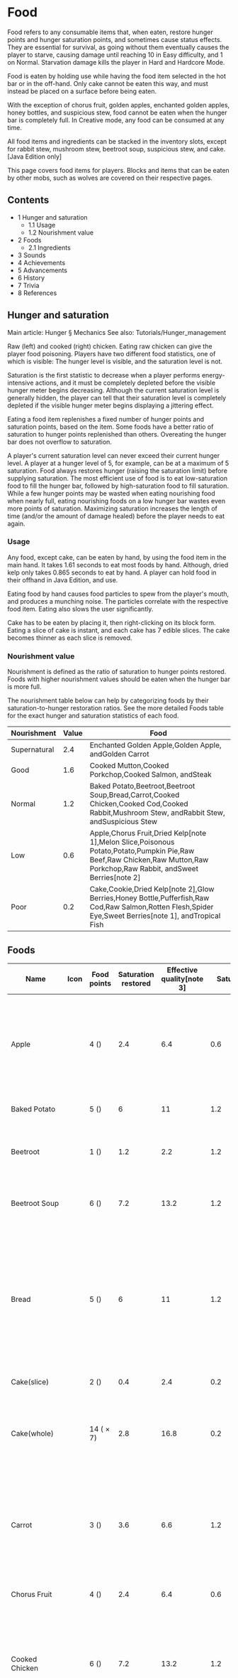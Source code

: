 # Food
Food refers to any consumable items that, when eaten, restore hunger points and hunger saturation points, and sometimes cause status effects. They are essential for survival, as going without them eventually causes the player to starve, causing damage until reaching 10 in Easy difficulty, and 1 on Normal. Starvation damage kills the player in Hard and Hardcore Mode.

Food is eaten by holding use while having the food item selected in the hot bar or in the off-hand. Only cake cannot be eaten this way, and must instead be placed on a surface before being eaten.

With the exception of chorus fruit, golden apples, enchanted golden apples, honey bottles, and suspicious stew, food cannot be eaten when the hunger bar is completely full. In Creative mode, any food can be consumed at any time.

All food items and ingredients can be stacked in the inventory slots, except for rabbit stew, mushroom stew, beetroot soup, suspicious stew, and cake.‌[Java Edition  only]

This page covers food items for players. Blocks and items that can be eaten by other mobs, such as wolves are covered on their respective pages.

## Contents
- 1 Hunger and saturation
	- 1.1 Usage
	- 1.2 Nourishment value
- 2 Foods
	- 2.1 Ingredients
- 3 Sounds
- 4 Achievements
- 5 Advancements
- 6 History
- 7 Trivia
- 8 References

## Hunger and saturation
Main article: Hunger § Mechanics
See also: Tutorials/Hunger_management

Raw (left) and cooked (right) chicken. Eating raw chicken can give the player food poisoning.
Players have two different food statistics, one of which is visible: The hunger level is visible, and the saturation level is not.

Saturation is the first statistic to decrease when a player performs energy-intensive actions, and it must be completely depleted before the visible hunger meter begins decreasing. Although the current saturation level is generally hidden, the player can tell that their saturation level is completely depleted if the visible hunger meter begins displaying a jittering effect.

Eating a food item replenishes a fixed number of hunger points and saturation points, based on the item. Some foods have a better ratio of saturation to hunger points replenished than others. Overeating the hunger bar does not overflow to saturation.

A player's current saturation level can never exceed their current hunger level. A player at a hunger level of 5, for example, can be at a maximum of 5 saturation. Food always restores hunger (raising the saturation limit) before supplying saturation. The most efficient use of food is to eat low-saturation food to fill the hunger bar, followed by high-saturation food to fill saturation. While a few hunger points may be wasted when eating nourishing food when nearly full, eating nourishing foods on a low hunger bar wastes even more points of saturation. Maximizing saturation increases the length of time (and/or the amount of damage healed) before the player needs to eat again.

### Usage
Any food, except cake, can be eaten by hand, by using the food item in the main hand. It takes 1.61 seconds to eat most foods by hand. Although, dried kelp only takes 0.865 seconds to eat by hand. A player can hold food in their offhand in Java Edition, and use.

Eating food by hand causes food particles to spew from the player's mouth, and produces a munching noise. The particles correlate with the respective food item. Eating also slows the user significantly.

Cake has to be eaten by placing it, then right-clicking on its block form. Eating a slice of cake is instant, and each cake has 7 edible slices. The cake becomes thinner as each slice is removed.

### Nourishment value
Nourishment is defined as the ratio of saturation to hunger points restored. Foods with higher nourishment values should be eaten when the hunger bar is more full.

The nourishment table below can help by categorizing foods by their saturation-to-hunger restoration ratios. See the more detailed Foods table for the exact hunger and saturation statistics of each food.

| Nourishment  | Value | Food                                                                                                                                                                    |
|--------------|-------|-------------------------------------------------------------------------------------------------------------------------------------------------------------------------|
| Supernatural | 2.4   | Enchanted Golden Apple,Golden Apple, andGolden Carrot                                                                                                                   |
| Good         | 1.6   | Cooked Mutton,Cooked Porkchop,Cooked Salmon, andSteak                                                                                                                   |
| Normal       | 1.2   | Baked Potato,Beetroot,Beetroot Soup,Bread,Carrot,Cooked Chicken,Cooked Cod,Cooked Rabbit,Mushroom Stew, andRabbit Stew, andSuspicious Stew                              |
| Low          | 0.6   | Apple,Chorus Fruit,Dried Kelp[note 1],Melon Slice,Poisonous Potato,Potato,Pumpkin Pie,Raw Beef,Raw Chicken,Raw Mutton,Raw Porkchop,Raw Rabbit, andSweet Berries[note 2] |
| Poor         | 0.2   | Cake,Cookie,Dried Kelp[note 2],Glow Berries,Honey Bottle,Pufferfish,Raw Cod,Raw Salmon,Rotten Flesh,Spider Eye,Sweet Berries[note 1], andTropical Fish                  |

## Foods
| Name                                      | Icon | Food points | Saturation restored               | Effective quality[note 3]         | Saturation ratio                  | Effect(s)                                                                                                                                                                                                    | Source(s)                                                                                                                                                                                                                                                                                                                            |
|-------------------------------------------|------|-------------|-----------------------------------|-----------------------------------|-----------------------------------|--------------------------------------------------------------------------------------------------------------------------------------------------------------------------------------------------------------|--------------------------------------------------------------------------------------------------------------------------------------------------------------------------------------------------------------------------------------------------------------------------------------------------------------------------------------|
| Apple                                     |      | 4 ()        | 2.4                               | 6.4                               | 0.6                               | None                                                                                                                                                                                                         | Destroyed/despawned oak or dark oak leaves<br/>Stronghold altar and storeroom, village weaponsmith and plains house, igloo and bonus chests<br/>Receive 4 for 1 emerald at apprentice-level trade of farmer villager<br/>                                                                                                            |
| Baked Potato                              |      | 5 ()        | 6                                 | 11                                | 1.2                               | None                                                                                                                                                                                                         | Cookingapotatoin afurnace,smoker, orcampfire                                                                                                                                                                                                                                                                                         |
| Beetroot                                  |      | 1 ()        | 1.2                               | 2.2                               | 1.2                               | None                                                                                                                                                                                                         | Harvesting beetroot crops<br/>Farmer villager who drop beetroot after harvesting beetroot crop<br/>                                                                                                                                                                                                                                  |
| Beetroot Soup                             |      | 6 ()        | 7.2                               | 13.2                              | 1.2                               | None                                                                                                                                                                                                         | Crafting a bowl together with beetroots<br/>village snowy tundra house chest<br/>                                                                                                                                                                                                                                                    |
| Bread                                     |      | 5 ()        | 6                                 | 11                                | 1.2                               | None                                                                                                                                                                                                         | Crafting from wheat<br/>Dungeon, stronghold altar and storeroom, village, mineshaft, woodland mansion and bonus chests<br/>Receive 6 for 1 emerald at novice-level trade of farmer villager<br/>Farmer villager who drop bread after harvesting wheat<br/>Raid gift from farmer villager‌[Java Edition  only]<br/>                   |
| Cake(slice)                               |      | 2 ()        | 0.4                               | 2.4                               | 0.2                               | None                                                                                                                                                                                                         | Consumeone slice ofcake                                                                                                                                                                                                                                                                                                              |
| Cake(whole)                               |      | 14 ( × 7)   | 2.8                               | 16.8                              | 0.2                               | None                                                                                                                                                                                                         | Crafting from wheat, eggs, sugar, and milk<br/>Receive 1 for 1 emerald at expert-level trade of farmer villager<br/>Buried treasure chest‌[Bedrock Edition  only]<br/>                                                                                                                                                               |
| Carrot                                    |      | 3 ()        | 3.6                               | 6.6                               | 1.2                               | None                                                                                                                                                                                                         | Killing zombies<br/>Harvesting carrot crops<br/>pillager outpost and Shipwreck supply chest<br/>bonus chest‌[Bedrock Edition  only]<br/>Farmer villager who drop carrot after harvesting carrot crop<br/>                                                                                                                            |
| Chorus Fruit                              |      | 4 ()        | 2.4                               | 6.4                               | 0.6                               | The player may be teleported randomly, as described atEnderman#Teleportation.                                                                                                                                | Breakingchorus plants. Found inThe End.                                                                                                                                                                                                                                                                                              |
| Cooked Chicken                            |      | 6 ()        | 7.2                               | 13.2                              | 1.2                               | None                                                                                                                                                                                                         | Cooking a raw chicken<br/>Killing chickens with fire<br/>Receive 8 for 1 emerald at novice-level trade from Butcher villager<br/>Raid gift from butcher villager‌[Java Edition  only]<br/>                                                                                                                                           |
| Cooked Cod                                |      | 5 ()        | 6                                 | 11                                | 1.2                               | None                                                                                                                                                                                                         | Cooking a raw cod<br/>Killing cod with fire‌[Java Edition  only]<br/>Killing dolphin with fire<br/>Rare drop from guardians and elder guardians when killed with fire‌[Java Edition  only]<br/>Receive 6 for 1 emerald + 6 raw cod at novice-level trade from fisherman villager<br/>buried treasure chest‌[Java Edition  only]<br/> |
| Cooked Mutton                             |      | 6 ()        | 9.6                               | 15.6                              | 1.6                               | None                                                                                                                                                                                                         | Cooking raw mutton<br/>Killing sheep with fire<br/>Raid gift from butcher villager‌[Java Edition  only]<br/>                                                                                                                                                                                                                         |
| Cooked Porkchop                           |      | 8 ()        | 12.8                              | 20.8                              | 1.6                               | None                                                                                                                                                                                                         | Cooking a raw porkchop<br/>Killing pigs or hoglins with fire<br/>Receive 5 for 1 emerald at apprentice-level trade from butcher villager<br/>Raid gift from butcher villager‌[Java Edition  only]<br/>                                                                                                                               |
| Cooked Rabbit                             |      | 5 ()        | 6                                 | 11                                | 1.2                               | None                                                                                                                                                                                                         | Cooking raw rabbit<br/>Killing rabbits with fire<br/>Raid gift from butcher villager‌[Java Edition  only]<br/>                                                                                                                                                                                                                       |
| Cooked Salmon                             |      | 6 ()        | 9.6                               | 15.6                              | 1.6                               | None                                                                                                                                                                                                         | Cooking a raw salmon<br/>Killing salmon with fire‌[Java Edition  only]<br/>buried treasure chest‌[Java Edition  only]<br/>Receive 6 for 1 emerald + 1 raw salmon at apprentice-level trade from fisherman villager<br/>                                                                                                              |
| Cookie                                    |      | 2 ()        | 0.4                               | 2.4                               | 0.2                               | None                                                                                                                                                                                                         | Crafting from wheat and cocoa beans<br/>Receive 18 for 3 emerald at journeyman-level trade from farmer villager<br/>                                                                                                                                                                                                                 |
| Dried Kelp                                |      | 1 ()        | 0.6‌[JE  only]<br/>0.2‌[BE  only] | 1.6‌[JE  only]<br/>1.2‌[BE  only] | 0.6‌[JE  only]<br/>0.2‌[BE  only] | None                                                                                                                                                                                                         | Smelting kelp in a furnace, smoker, or campfire<br/>Crafting from dried kelp block<br/>Raid gift from farmer villager‌[Java Edition  only]<br/>                                                                                                                                                                                      |
| Enchanted Golden Apple                    |      | 4 ()        | 9.6                               | 13.6                              | 2.4                               | *RegenerationII for 20 seconds‌[Java Edition  only]Regeneration V for 30 seconds‌[Bedrock Edition  only]<br/>Absorption IV for 2 minutes<br/>Resistance for 5 minutes<br/>Fire Resistance for 5 minutes<br/> | Desert pyramid, dungeon, woodland mansion, mineshaft, and ancient city chests. This is the only food item in the game that is not renewable.<br/>                                                                                                                                                                                    |
| Golden Apple                              |      | 4 ()        | 9.6                               | 13.6                              | 2.4                               | *RegenerationII for 5 secondsAbsorption for 2 minutes<br/>                                                                                                                                                   | Crafting from an apple and gold ingots<br/>Desert pyramid, dungeon, mineshaft, stronghold altar, woodland mansion, igloo, and big ocean ruins chests<br/>                                                                                                                                                                            |
| Glow Berries                              |      | 2 ()        | 0.4                               | 2.4                               | 0.2                               | None                                                                                                                                                                                                         | Collected from cave vines<br/>                                                                                                                                                                                                                                                                                                       |
| Golden Carrot                             |      | 6 ()        | 14.4                              | 20.4                              | 2.4                               | None                                                                                                                                                                                                         | Crafting a carrot with gold nuggets<br/>Receive 3 for 3 emerald at master-level trade from farmer villager<br/>                                                                                                                                                                                                                      |
| Honey Bottle                              |      | 6 ()        | 1.2                               | 7.2                               | 0.2                               | ClearsPoison                                                                                                                                                                                                 | Crafting from honey block<br/>Collecting from beehives or bee nests<br/>                                                                                                                                                                                                                                                             |
| Melon Slice                               |      | 2 ()        | 1.2                               | 3.2                               | 0.6                               | None                                                                                                                                                                                                         | Harvesting a melon block<br/>                                                                                                                                                                                                                                                                                                        |
| Mushroom Stew                             |      | 6 ()        | 7.2                               | 13.2                              | 1.2                               | None                                                                                                                                                                                                         | Crafting with a bowl and one of each mushroom<br/>Using a bowl on a mooshroom<br/>                                                                                                                                                                                                                                                   |
| Poisonous Potato                          |      | 2 ()        | 1.2                               | 3.2                               | 0.6                               | Poisonfor 5 seconds (60% chance)                                                                                                                                                                             | Harvesting potato crops<br/>Shipwreck supply chest<br/>                                                                                                                                                                                                                                                                              |
| Potato                                    |      | 1 ()        | 0.6                               | 1.6                               | 0.6                               | None                                                                                                                                                                                                         | Killing zombies<br/>Harvesting potato crops<br/>Farmer villager who drop potato after harvesting potato crop<br/>bonus chest‌[Bedrock Edition  only]<br/>village plains and taiga house, pillager outpost, and shipwreck supply chest<br/>                                                                                           |
| Pufferfish                                |      | 1 ()        | 0.2                               | 1.2                               | 0.2<br/>(−4.8)[note 4]            | *HungerIII for 15 secondsNausea for 15 seconds<br/>Poison II for 60 seconds<br/>                                                                                                                             | Fishing<br/>Killing pufferfish<br/>Rare drop from guardians and elder guardian<br/>                                                                                                                                                                                                                                                  |
| Pumpkin Pie                               |      | 8 ()        | 4.8                               | 12.8                              | 0.6                               | None                                                                                                                                                                                                         | Crafting with a pumpkin, an egg, and sugar<br/>Receive 4 for 1 emerald at apprentice-level trade from farmer villager<br/>village taiga house chest<br/>Raid gift from farmer villager‌[Java Edition  only]<br/>                                                                                                                     |
| Rabbit Stew                               |      | 10 ()       | 12                                | 22                                | 1.2                               | None                                                                                                                                                                                                         | Crafting with a bowl, carrot, baked potato, mushroom, and cooked rabbit<br/>Receive 1 for 1 emerald at novice-level trade from butcher villager<br/>                                                                                                                                                                                 |
| Raw Beef                                  |      | 3 ()        | 1.8                               | 4.8                               | 0.6                               | None                                                                                                                                                                                                         | Killing cows, red mooshrooms, and brown mooshroom<br/>village butcher chest<br/>                                                                                                                                                                                                                                                     |
| Raw Chicken                               |      | 2 ()        | 1.2                               | 3.2                               | 0.6<br/>(-2.075)[note 4]          | Hungerfor 30 seconds (30% chance)                                                                                                                                                                            | Killing chickens<br/>Cat gift<br/>                                                                                                                                                                                                                                                                                                   |
| Raw Cod                                   |      | 2 ()        | 0.4                               | 2.4                               | 0.2                               | None                                                                                                                                                                                                         | Fishing<br/>Killing cod, guardians, elder guardians, dolphins, polar bears<br/>Rare drop from guardians and elder guardians<br/>village fisher barrel<br/>Raid gift from fisherman villager‌[Java Edition  only]<br/>                                                                                                                |
| Raw Mutton                                |      | 2 ()        | 1.2                               | 3.2                               | 0.6                               | None                                                                                                                                                                                                         | Killing sheep<br/>village butcher chest<br/>                                                                                                                                                                                                                                                                                         |
| Raw Porkchop                              |      | 3 ()        | 1.8                               | 4.8                               | 0.6                               | None                                                                                                                                                                                                         | Killing pigs or hoglins<br/>village butcher chest<br/>                                                                                                                                                                                                                                                                               |
| Raw Rabbit                                |      | 3 ()        | 1.8                               | 4.8                               | 0.6                               | None                                                                                                                                                                                                         | Killing rabbits<br/>                                                                                                                                                                                                                                                                                                                 |
| Raw Salmon                                |      | 2 ()        | 0.4                               | 2.4                               | 0.2                               | None                                                                                                                                                                                                         | Fishing<br/>Killing salmon and polar bears<br/>Rare drop from guardians and elder guardians<br/>Raid gift from fisherman villager‌[Java Edition  only]<br/>village fisher barrel‌[Java Edition  only]<br/>bonus chest<br/>                                                                                                           |
| Rotten Flesh                              |      | 4 ()        | 0.8                               | 4.8                               | 0.2<br/>(-1.8)[note 4]            | Hungerfor 30 seconds (80% chance)                                                                                                                                                                            | Killing zombies, zombified piglins, zombie villagers, husks, drowned, and zombie horses<br/>dungeon, igloo, woodland mansion, small ocean ruins, village temple, shipwreck supply, desert, and jungle pyramid chests<br/>Caught as junk from fishing<br/>Cat gift<br/>                                                               |
| Spider Eye                                |      | 2 ()        | 3.2                               | 5.2                               | 1.6<br/>(-2.2)[note 5]            | Poisonfor 5 seconds                                                                                                                                                                                          | Killing spiders and cave spiders<br/>Killing a witch<br/>                                                                                                                                                                                                                                                                            |
| Steak                                     |      | 8 ()        | 12.8                              | 20.8                              | 1.6                               | None                                                                                                                                                                                                         | Cooking raw beef<br/>Killing cows, red mooshrooms, or brown mooshrooms with fire<br/>Raid gift from butcher villager‌[Java Edition  only]<br/>                                                                                                                                                                                       |
| Suspicious Stew                           |      | 6 ()        | 7.2                               | 13.2                              | 1.2                               | The following for 3-11 seconds, depending on the flower used:Regeneration<br/>Jump Boost<br/>Poison<br/>Wither<br/>Weakness<br/>Blindness<br/>Fire Resistance<br/>Saturation<br/>Night Vision<br/>           | Crafting with a bowl, red mushroom, brown mushroom, and any flower<br/>Feed brown mooshroom any flower then using a bowl on brown mooshroom<br/>Receive 1 for 1 emerald at expert-level trade of farmer villager, excluding Fire Resistance and Wither.<br/>                                                                         |
| Suspicious Stew(Together with Saturation) |      | 13 ( × 6.5) | 21.2                              | 34.2                              | 1.6307692307692                   | Effect ofSaturationalready added to total points restored                                                                                                                                                    | Crafting with a bowl, red mushroom, brown mushroom, and Dandelion or Blue Orchid<br/>Feed brown mooshroom a dandelion or blue orchid then using a bowl on brown mooshroom<br/>Receive 1 for 1 emerald at expert-level trade of farmer villager<br/>                                                                                  |
| Sweet Berries                             |      | 2 ()        | 0.4‌[JE  only]<br/>1.2‌[BE  only] | 2.4‌[JE  only]<br/>3.2‌[BE  only] | 0.2‌[JE  only]<br/>0.6‌[BE  only] | None                                                                                                                                                                                                         | Breaking sweet berry bushes<br/>Picking ripe berries from sweet berry bushes (right-click)<br/>Taiga village house chests.‌[Java Edition  only]<br/>                                                                                                                                                                                 |
| Tropical Fish                             |      | 1 ()        | 0.2                               | 1.2                               | 0.2                               | None                                                                                                                                                                                                         | Fishing<br/>Killing tropical fish<br/>Rare drop from guardians and elder guardians<br/>                                                                                                                                                                                                                                              |

1. ↑ a b‌[Java Edition  only]
2. ↑ a b‌[Bedrock Edition  only]
3. ↑Food Points + Saturation, which gives roughly how long the food can last. See hunger for details.  This value is reduced if the player is near the food or saturation cap, as excess points of either type are wasted.
4. ↑ a b cAverage expected food quality if food poisoning isn't cured. Food poisoning lasts 30 seconds from the last food that inflicted it, and drains nearly 2 shanks of hunger over that duration.  The loss comes from saturation before visible hunger.
5. ↑Food quality if poison isn't cured; healing the damage from poison quickly drains the hunger bar.



### Ingredients
The following items cannot be eaten on their own. Instead, they are used to craft consumable food items.

| Ingredient(s)                | Used to make                                                        | Source(s)                                                                                                                                                                                                                                                                                                             | Notes                                    |
|------------------------------|---------------------------------------------------------------------|-----------------------------------------------------------------------------------------------------------------------------------------------------------------------------------------------------------------------------------------------------------------------------------------------------------------------|------------------------------------------|
| Bowl                         | Mushroom StewBeetroot Soup<br/>Rabbit Stew<br/>Suspicious Stew<br/> | Crafting from planks<br/>Fishing<br/>Turtle killed by lightning<br/>Eating food made with them<br/>                                                                                                                                                                                                                   |                                          |
| Cocoa Beans                  | Cookies                                                             | Breaking cocoa plants<br/>Bought from wandering trader<br/>                                                                                                                                                                                                                                                           |                                          |
| Egg                          | Cake<br/>Pumpkin Pie<br/>                                           | Laid by chickens<br/>Found in village fletcher chests<br/>                                                                                                                                                                                                                                                            |                                          |
| Milk Bucket                  | Cake                                                                | Milking a cow or mooshrooms<br/>Killing a wandering trader drinking it<br/>                                                                                                                                                                                                                                           | Can also be drunk to clearstatus effects |
| Brown MushroomorRed Mushroom | Mushroom StewRabbit Stew<br/>Suspicious Stew<br/>                   | Breaking naturally generated mushrooms in: Dark/shady areas Swamp and mushroom fields biomes The Nether<br/>Dark/shady areas<br/>Swamp and mushroom fields biomes<br/>The Nether<br/>Breaking huge brown or red mushrooms<br/>Using shears on a brown mooshroom or red mushroom<br/>Bought from wandering trader<br/> |                                          |
| Any small flower             | Suspicious stew                                                     | Breaking naturally generated flowers<br/>Using bone meal on a grass block<br/>Bought from wandering trader<br/>Killing iron golem (poppy)<br/>                                                                                                                                                                        |                                          |
| Pumpkin                      | Pumpkin pie                                                         | Harvesting mature pumpkins grown from pumpkin seeds<br/>Naturally occurring pumpkins<br/>Taiga and snowy taiga villages<br/>Bought from wandering trader<br/>                                                                                                                                                         |                                          |
| Sugar                        | Cake<br/>Pumpkin pie<br/>                                           | Crafting from sugar cane or honey bottle<br/>Dropped by witches<br/>Creating from its base elements ‌[Bedrock Edition and Minecraft Education  only]<br/>                                                                                                                                                             |                                          |
| Wheat                        | Bread<br/>Cake<br/>Cookie<br/>                                      | Harvesting mature wheat seeds<br/>Found in dungeon, woodland mansion, shipwreck, igloo, village, ocean ruins, and pillager outpost chest<br/>Crafting from hay bales<br/>                                                                                                                                             |                                          |
| Gold Nugget                  | Golden Carrot                                                       | Crafting from gold ingots<br/>Dropped by zombified piglins<br/>Found in shipwreck, igloo, village, and ocean ruins chest<br/>Smelting golden armor or tools<br/>Mining nether gold ore without Silk Touch<br/>                                                                                                        |                                          |
| Gold Ingot                   | Golden Apple                                                        | Crafting from gold blocks or gold nuggets<br/>Rarely dropped by zombified piglins and by drowned<br/>Smelting gold ore or nether gold ore<br/>Found in shipwreck, jungle pyramid, dungeon, woodland mansion, nether fortress, end city, mineshaft, village, stronghold, buried treasure and desert pyramid chest<br/> |                                          |
| Honey Block                  | Honey Bottle                                                        | Crafting from honey bottles<br/>                                                                                                                                                                                                                                                                                      |                                          |

